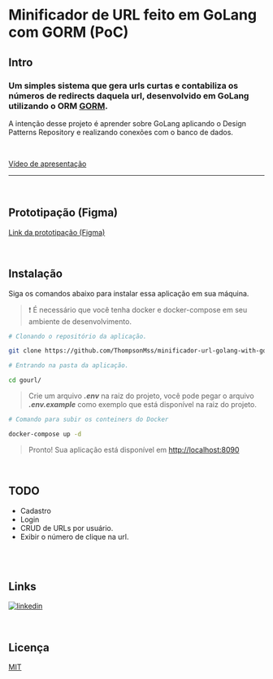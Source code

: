 # Minificador de URL feito em GoLang com GORM (PoC)

## Intro

### Um simples sistema que gera urls curtas e contabiliza os números de <b>redirects</b> daquela url, desenvolvido em GoLang utilizando o ORM [GORM](https://gorm.io/index.html).<br>
A intenção desse projeto é aprender sobre GoLang aplicando o Design Patterns Repository e realizando conexões com o banco de dados.

<br>

[Vídeo de apresentação](https://user-images.githubusercontent.com/30129295/188287101-ed4289c2-90e5-49d3-9eee-09b459612274.mp4)

-------------------------------------
<br>

## Prototipação (Figma)
[Link da prototipação (Figma)](https://www.figma.com/file/n7a8f9R2jOgcVifNFr5pEM/Untitled)

<br>

## Instalação

Siga os comandos abaixo para instalar essa aplicação em sua máquina.

> ❗ É necessário que você tenha docker e docker-compose em seu ambiente de desenvolvimento.

```bash
# Clonando o repositório da aplicação.

git clone https://github.com/ThompsonMss/minificador-url-golang-with-gorm gourl
```

```bash
# Entrando na pasta da aplicação.

cd gourl/
```

> Crie um arquivo <b><i>.env</i></b> na raiz do projeto, você pode pegar o arquivo <b><i>.env.example</i></b> como exemplo que está disponível na raiz do projeto.

```bash
# Comando para subir os conteiners do Docker

docker-compose up -d
```

> Pronto! Sua aplicação está disponível em [http://localhost:8090](http://localhost:8090)

<br>
 
 ## TODO
  - Cadastro
  - Login
  - CRUD de URLs por usuário.
  - Exibir o número de clique na url.
 <br>
 <br>

## Links
[![linkedin](https://img.shields.io/badge/linkedin-0A66C2?style=for-the-badge&logo=linkedin&logoColor=white)](https://linkedin.com/in/thompson-silva)

<br>

## Licença

[MIT](https://choosealicense.com/licenses/mit/)
